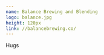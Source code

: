 ```yaml
---
name: Balance Brewing and Blending
logo: balance.jpg
height: 120px
link: //balancebrewing.co/
---
```

<ul style="list-style-type:none; margin:0; padding:0;">
  <li>Hugs</li>
</ul>

